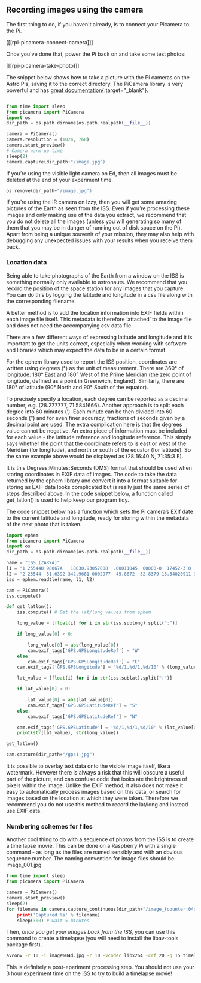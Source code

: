 ## Recording images using the camera

The first thing to do, if you haven't already, is to connect your Picamera to the Pi.

[[[rpi-picamera-connect-camera]]]

Once you've done that, power the Pi back on and take some test photos:

[[[rpi-picamera-take-photo]]]

The snippet below shows how to take a picture with the Pi cameras on the Astro Pis, saving it to the correct directory. The PiCamera library is very powerful and has [great documentation](https://picamera.readthedocs.io/en/latest/){:target="_blank"}.

```python

from time import sleep
from picamera import PiCamera
import os
dir_path = os.path.dirname(os.path.realpath(__file__))

camera = PiCamera()
camera.resolution = (1024, 768)
camera.start_preview()
# Camera warm-up time
sleep(2)
camera.capture(dir_path+"/image.jpg”)

```


If you’re using the visible light camera on Ed, then all images must be deleted at the end of your experiment time.

```python
os.remove(dir_path+"/image.jpg”)

```

If you’re using the IR camera on Izzy, then you will get some amazing pictures of the Earth as seen from the ISS. Even if you’re processing these images and only making use of the data you extract, we recommend that you do not delete all the images (unless you will generating so many of them that you may be in danger of running out of disk space on the Pi). Apart from being a unique souvenir of your mission, they may also help with debugging any unexpected issues with your results when you receive them back.

### Location data
Being able to take photographs of the Earth from a window on the ISS is something normally only available to astronauts. We recommend that you record the position of the space station for any images that you capture. You can do this by logging the latitude and longitude in a csv file along with the corresponding filename.

A better method is to add the location information into EXIF fields within each image file itself. This metadata is therefore ‘attached’ to the image file and does not need the accompanying csv data file.

There are a few different ways of expressing latitude and longitude and it is important to get the units correct, especially when working with software and libraries which may expect the data to be in a certain format.

For the ephem library used to report the ISS position, coordinates are written using degrees (°) as the unit of measurement.  There are 360° of longitude: 180° East and 180° West of the Prime Meridian (the zero point of longitude,  defined as a point in Greenwich, England). Similarly, there are 180° of latitude (90° North and 90° South of the equator).

To precisely specify a location, each degree can be reported as a decimal number, e.g. (28.277777, 71.5841666). Another approach is to split each degree into 60 minutes (’). Each minute can be then divided into 60 seconds (”) and for even finer accuracy, fractions of seconds given by a decimal point are used. The extra complication here is that the degrees value cannot be negative. An extra piece of information must be included for each value - the latitude reference and longitude reference. This simply says whether the point that the coordinate refers to is east or west of the Meridian (for longitude), and north or south of the equator (for latitude). So the same example above would be displayed as (28:16:40 N, 71:35:3 E).

It is this Degrees:Minutes:Seconds (DMS) format that should be used when storing coordinates in EXIF data of images.  The code to take the data returned by the ephem library and convert it into a format suitable for storing as EXIF data looks complicated but is really just the same series of steps described above. In the code snippet below, a function called get_latlon() is used to help keep our program tidy.

The code snippet below has a function  which sets the Pi camera’s EXIf date to the current latitude and longitude, ready for storing within the metadata of the next photo that is taken.  

```python
import ephem
from picamera import PiCamera
import os
dir_path = os.path.dirname(os.path.realpath(__file__))

name = "ISS (ZARYA)"
l1 = "1 25544U 98067A   18030.93057008  .00011045  00000-0  17452-3 0  9997"
l2 = "2 25544  51.6392 342.9681 0002977  45.8872  32.8379 15.54020911 97174"
iss = ephem.readtle(name, l1, l2)

cam = PiCamera()
iss.compute()

def get_latlon():
    iss.compute() # Get the lat/long values from ephem

    long_value = [float(i) for i in str(iss.sublong).split(":")]

    if long_value[0] < 0:

        long_value[0] = abs(long_value[0])
        cam.exif_tags['GPS.GPSLongitudeRef'] = "W"
    else:
        cam.exif_tags['GPS.GPSLongitudeRef'] = "E"
    cam.exif_tags['GPS.GPSLongitude'] = '%d/1,%d/1,%d/10' % (long_value[0], long_value[1], long_value[2]*10)

    lat_value = [float(i) for i in str(iss.sublat).split(":")]

    if lat_value[0] < 0:

        lat_value[0] = abs(lat_value[0])
        cam.exif_tags['GPS.GPSLatitudeRef'] = "S"
    else:
        cam.exif_tags['GPS.GPSLatitudeRef'] = "N"

    cam.exif_tags['GPS.GPSLatitude'] = '%d/1,%d/1,%d/10' % (lat_value[0], lat_value[1], lat_value[2]*10)
    print(str(lat_value), str(long_value))

get_latlon()

cam.capture(dir_path+"/gps1.jpg")
```

It is possible to overlay text data onto the visible image itself, like a watermark. However there is always a risk that this will obscure a useful part of the picture, and can confuse code that looks ate the brightness of pixels within the image. Unlike the EXIF method, it also does not make it easy to automatically process images based on this data, or search for images based on the location at which they were taken. Therefore we recommend you do not use this method to record the lat/long and instead use EXIF data.

### Numbering schemes for files

Another cool thing to do with a sequence of photos from the ISS is to create a time lapse movie. This can be done on a Raspberry Pi with a single command - as long as the files are named sensibly and with an obvious sequence number.  The naming convention for image files should be: image_001.jpg

```python
from time import sleep
from picamera import PiCamera

camera = PiCamera()
camera.start_preview()
sleep(2)
for filename in camera.capture_continuous(dir_path+"/image_{counter:04d}.jpg'):
    print('Captured %s' % filename)
    sleep(300) # wait 5 minutes
```

Then, *once you get your images back from the ISS*,  you can use this command to create a timelapse (you will need to install the libav-tools package first).

```bash
avconv -r 10 -i image%04d.jpg -r 10 -vcodec libx264 -crf 20 -g 15 timelapse.mp4
```
This is definitely a post-eperiment processing step. You should not use your 3 hour experiment time on the ISS to try to build a timelapse movie!
